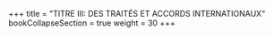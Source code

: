 +++
title = "TITRE III: DES TRAITÉS ET ACCORDS INTERNATIONAUX"
bookCollapseSection = true
weight = 30
+++
